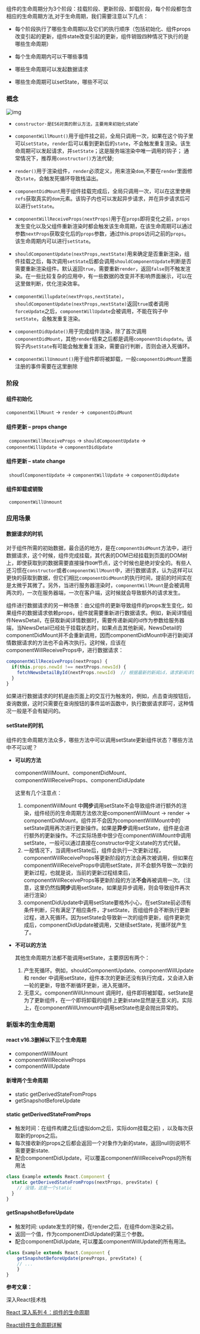 

组件的生命周期分为3个阶段：挂载阶段、更新阶段、卸载阶段，每个阶段都包含相应的生命周期方法,对于生命周期，我们需要注意以下几点：

- 每个阶段执行了哪些生命周期以及它们的执行顺序（包括初始化、组件props改变引起的更新，组件state改变引起的更新，组件销毁四种情况下执行的是哪些生命周期）

- 每个生命周期内可以干哪些事情

- 哪些生命周期可以发起数据请求

- 哪些生命周期可以setState，哪些不可以

  

### 概念

![img](https://user-gold-cdn.xitu.io/2018/5/25/1639548946e168e6?imageView2/0/w/1280/h/960/format/webp/ignore-error/1)

- `constructor·是ES6对类的默认方法，主要用来初始化`state`

- `componentWillMount()`用于组件挂之前，全局只调用一次，如果在这个钩子里可以`setState`，`render`后可以看到更新后的`state`，不会触发重复渲染。该生命周期可以发起请求，并`setState`；这是服务端渲染中唯一调用的钩子； 通常情况下，推荐用`constructor()`方法代替;

- `render()`用于渲染组件，`render`必须定义，用来渲染`dom`,不要在`render`里面修改`state`，会触发死循环导致栈溢出。

- `componentDidMount`用于组件挂载完成后，全局只调用一次，可以在这里使用`refs`获取真实的`dom`元素。该钩子内也可以发起异步请求，并在异步请求后可以进行`setState`。

- `componentWillReceiveProps(nextProps)`用于在`props`即将变化之前，`props`发生变化以及父组件重新渲染时都会触发该生命周期，在该生命周期可以通过参数`nextProps`获取变化后的`props`参数，通过this.props访问之前的`props`。该生命周期内可以进行`setState`。

- `shouldComponentUpdate(nextProps,nextState)`用来确定是否重新渲染，组件挂载之后，每次调用`setState`后都会调用`shouldComponentUpdate`判断是否需要重新渲染组件。默认返回`true`，需要重新`render`，返回`false`则不触发渲染。在一些比较复杂的应用中，有一些数据的改变并不影响界面展示，可以在这里做判断，优化渲染效率。

- `componentWillupdate(nextProps,nextState)`，`shouldComponentUpdate(nextProps,nextState)`返回`true`或者调用`forceUpdate`之后，`componentWillUpdate`会被调用，不能在钩子中`setState`，会触发重复渲染。

- `componentDidUpdate()`用于完成组件渲染，除了首次调用`componentDidMount`，其他`render`结束之后都是调用`componentDidupdate`。该钩子内`setState`有可能会触发重复渲染，需要自行判断，否则会进入死循环。

- `componentWillUnmount()`用于组件即将被卸载，一般`componentDidMount`里面注册的事件需要在这里删除

###  阶段

####  组件初始化

  `componentWillMount` -> `render` ->` componentDidMount`

####  组件更新 – props change

 ` componentWillReceiveProps` -> `shouldComponentUpdate` -> `componentWillUpdate` ->   `componentDidUpdate`

#### 组件更新 – state change

` shoudlComponentUpdate` -> `componentWillUpdate` -> `componentDidUpdate`

#### 组件卸载或销毁

` componentWillUnmount`

### 应用场景

#### 数据请求的时机

对于组件所需的初始数据，最合适的地方，是在`componentDidMount`方法中，进行数据请求，这个时候，组件完成挂载，其代表的DOM已经挂载到页面的DOM树上，即使获取到的数据需要直接操作`DOM`节点，这个时候也是绝对安全的。有些人还习惯在`constructor`或者`componentWillMount`中，进行数据请求，认为这样可以更快的获取到数据，但它们相比`componentDidMount`的执行时间，提前的时间实在是太微乎其微了。另外，当进行服务器渲染时，`componentWillMount`是会被调用两次的，一次在服务器端，一次在客户端，这时候就会导致额外的请求发生。

组件进行数据请求的另一种场景：由父组件的更新导致组件的props发生变化，如果组件的数据请求依赖props，组件就需要重新进行数据请求。例如，新闻详情组件NewsDetail，在获取新闻详情数据时，需要传递新闻的id作为参数给服务器端，当NewsDetail已经处于挂载状态时，如果点击其他新闻，NewsDetail的componentDidMount并不会重新调用，因而componentDidMount中进行新闻详情数据请求的方法也不会再次执行。这时候，应该在componentWillReceiveProps中，进行数据请求：

```javascript
componentWillReceiveProps(nextProps) {
  if(this.props.newId !== nextProps.newsId) {
    fetchNewsDetailById(nextProps.newsId)  // 根据最新的新闻id，请求新闻详情数据
  }
}
```

如果进行数据请求的时机是由页面上的交互行为触发的，例如，点击查询按钮后，查询数据，这时只需要在查询按钮的事件监听函数中，执行数据请求即可，这种情况一般是不会有疑问的。

#### setState的时机

组件的生命周期方法众多，哪些方法中可以调用setState更新组件状态？哪些方法中不可以呢？

- **可以的方法**

  componentWillMount、componentDidMount、componentWillReceiveProps、componentDidUpdate

  这里有几个注意点：

  1. componentWillMount 中**同步**调用setState不会导致组件进行额外的渲染，组件经历的生命周期方法依次是componentWillMount -> render -> componentDidMount，组件并不会因为componentWillMount中的setState调用再次进行更新操作。如果是**异步**调用setState，组件是会进行额外的更新操作。不过实际场景中很少在componentWillMount中调用setState，一般可以通过直接在constructor中定义state的方式代替。
  2. 一般情况下，当调用setState后，组件会执行一次更新过程，componentWillReceiveProps等更新阶段的方法会再次被调用，但如果在componentWillReceiveProps中调用setState，并不会额外导致一次新的更新过程，也就是说，当前的更新过程结束后，componentWillReceiveProps等更新阶段的方法**不会**再被调用一次。（注意，这里仍然指**同步**调用setState，如果是异步调用，则会导致组件再次进行渲染）
  3. componentDidUpdate中调用setState要格外小心，在setState前必须有条件判断，只有满足了相应条件，才setState，否组组件会不断执行更新过程，进入死循环。因为setState会导致新一次的组件更新，组件更新完成后，componentDidUpdate被调用，又继续setState，死循环就产生了。

- **不可以的方法**

  其他生命周期方法都不能调用setState，主要原因有两个：

  1. 产生死循环。例如，shouldComponentUpdate、componentWillUpdate 和 render 中调用setState，组件本次的更新还没有执行完成，又会进入新一轮的更新，导致不断循环更新，进入死循环。
  2. 无意义。componentWillUnmount 调用时，组件即将被卸载，setState是为了更新组件，在一个即将卸载的组件上更新state显然是无意义的。实际上，在componentWillUnmount中调用setState也是会抛出异常的。

### 新版本的生命周期

#### react v16.3删掉以下三个生命周期

- componentWillMount
- componentWillReceiveProps
- componentWillUpdate

#### 新增两个生命周期

- static getDerivedStateFromProps
- getSnapshotBeforeUpdate

#### static getDerivedStateFromProps

- 触发时间：在组件构建之后(虚拟dom之后，实际dom挂载之前) ，以及每次获取新的props之后。
- 每次接收新的props之后都会返回一个对象作为新的state，返回null则说明不需要更新state.
- 配合componentDidUpdate，可以覆盖componentWillReceiveProps的所有用法

```javascript
class Example extends React.Component {
  static getDerivedStateFromProps(nextProps, prevState) {
    // 没错，这是一个static
  }
}
```

#### getSnapshotBeforeUpdate

- 触发时间: update发生的时候，在render之后，在组件dom渲染之前。
- 返回一个值，作为componentDidUpdate的第三个参数。
- 配合componentDidUpdate, 可以覆盖componentWillUpdate的所有用法。

```javascript
class Example extends React.Component {
	getSnapshotBeforeUpdate(prevProps, prevState) {
	// ...
	}
}
```





**参考文章：**

深入React技术栈

[React 深入系列４：组件的生命周期](https://juejin.im/post/5addb07af265da0b8e7f032a)

[React组件生命周期详解]()